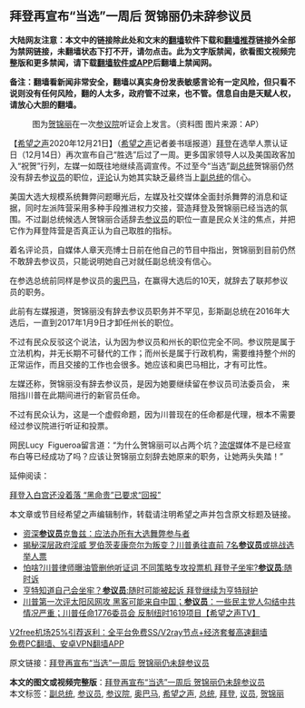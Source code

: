  <h2>拜登再宣布“当选”一周后 贺锦丽仍未辞参议员</h2> <p class="notice"><b>大陆网友注意：本文中的链接除此处和文末的<a href="https://github.com/bannedbook/fanqiang" >翻墙</a>软件下载和<a href="https://github.com/killgcd/justmysocks/blob/master/README.md">翻墙推荐</a>链接外全部为禁网链接，未翻墙状态下打不开，请勿点击。此为文字版禁闻，欲看图文视频完整版和更多禁闻，请下载<a href="https://github.com/bannedbook/fanqiang">翻墙软件或APP</a>后翻墙上禁闻网。</p><p>备注：翻墙看新闻非常安全，翻墙以真实身份发表敏感言论有一定风险，但只看不说则没有任何风险，翻的人太多，政府管不过来，也不管。信息自由是天赋人权，请放心大胆的翻墙。</b></p>  <div class="entry"> <figure><figcaption>图为<a href="https://www.bannedbook.org/bnews/tag/%E8%B4%BA%E9%94%A6%E4%B8%BD/" class="st_tag internal_tag" rel="tag" title="标签 贺锦丽 下的日志">贺锦丽</a>在一次<a href="https://www.bannedbook.org/bnews/tag/%e5%8f%82%e8%ae%ae%e9%99%a2/" class="st_tag internal_tag" rel="tag" title="标签 参议院 下的日志">参议院</a>听证会上发言。（资料图 图片来源：AP）</figcaption></figure> <p>【<span class='wp_keywordlink_affiliate'><a href="https://www.soundofhope.org" title="希望之声" target="_blank">希望之声</a></span>2020年12月21日】（<a href="https://www.bannedbook.org/bnews/tag/%e5%b8%8c%e6%9c%9b%e4%b9%8b%e5%a3%b0/" class="st_tag internal_tag" rel="tag" title="标签 希望之声 下的日志">希望之声</a>记者姜书瑶报道）<a href="https://www.bannedbook.org/bnews/tag/%e6%8b%9c%e7%99%bb/" class="st_tag internal_tag" rel="tag" title="标签 拜登 下的日志">拜登</a>在选举人票认证日（12月14日）再次宣布自己“胜选”后过了一周。更多国家领导人以及美国政客加入“祝贺”行列，左媒一如既往地继续高调宣传。不过至今“当选”副<a href="https://www.bannedbook.org/bnews/tag/%e6%80%bb%e7%bb%9f/" class="st_tag internal_tag" rel="tag" title="标签 总统 下的日志">总统</a>贺锦丽仍然没有辞去参<a href="https://www.bannedbook.org/bnews/tag/%e8%ae%ae%e5%91%98/" class="st_tag internal_tag" rel="tag" title="标签 议员 下的日志">议员</a>的职位，<span class='wp_keywordlink_affiliate'><a href="https://www.bannedbook.org/bnews/comments/" title="新闻评论" target="_blank">评论</a></span>认为她其实缺乏最终当上<a href="https://www.bannedbook.org/bnews/tag/%e5%89%af%e6%80%bb%e7%bb%9f/" class="st_tag internal_tag" rel="tag" title="标签 副总统 下的日志">副总统</a>的信心。</p> <p>美国大选大规模系统舞弊问题曝光后，左媒及社交媒体全面封杀舞弊的消息和证据，同时左派阵营采用多种手段推进权力交接，营造拜登及贺锦丽已经当选的氛围。不过副总统候选人贺锦丽合适辞去<a href="https://www.bannedbook.org/bnews/tag/%e5%8f%82%e8%ae%ae%e5%91%98/" class="st_tag internal_tag" rel="tag" title="标签 参议员 下的日志">参议员</a>的职位一直是民众关注的焦点，并把它作为拜登阵营是否真正认为自己取胜的指标。</p> <p>着名评论员，自媒体人章天亮博士日前在他自己的节目中指出，贺锦丽到目前仍然不敢辞去参议员，只能说明她自己对就任副总统没有信心。</p> <p>在参选总统前同样是参议员的<a href="https://www.bannedbook.org/bnews/tag/%e5%a5%a5%e5%b7%b4%e9%a9%ac/" class="st_tag internal_tag" rel="tag" title="标签 奥巴马 下的日志">奥巴马</a>，在赢得大选后的10天，就辞去了联邦参议员的职务。</p>  <p>此前有左媒报道，贺锦丽没有辞去参议员职务并不罕见，彭斯副总统在2016年大选后，一直到2017年1月9日才卸任州长的职位。</p> <p>不过有民众反驳这个说法，认为因为参议员和州长的职位完全不同。参议院是属于立法机构，并无长期不可替代的工作；而州长是属于行政机构，需要维持整个州的正常运作，而且交接的工作也会很多。她应该和奥巴马相比，才有可比性。</p> <p>左媒还称，贺锦丽没有辞去参议员，是因为她要继续留在参议员司法委员会， 来阻挡川普在此期间进行的新官员任命。</p> <p>不过有民众认为，这是一个虚假命题，因为川普现在的任命都是代理，根本不需要经过参议院进行听证和投票。</p>  <p>网民Lucy  Figueroa留言道：“为什么贺锦丽可以占两个坑？<span class='wp_keywordlink'><a href="https://www.bannedbook.org/forum11/topic282.html" title="禁片：评中国共产党的流氓本性" target="_blank">流氓</a></span>媒体不是已经宣布白等已经成功了吗？应该让贺锦丽立刻辞去她原来的职务，让她两头失踏！”</p> <p>延伸阅读：</p> <p><a data-ctorig="https://www.soundofhope.org/post/442216" data-cturl="https://www.google.com/url?client=internal-element-cse&amp;cx=007749283119516952101:0iwnfnkwnek&amp;q=https://www.soundofhope.org/post/442216&amp;sa=U&amp;ved=2ahUKEwj0y-vlseDtAhXJvZ4KHb54DBo4ChAWMAh6BAgDEAI&amp;usg=AOvVaw0TGGyo4Aj3e6OYKbywpnJf" href="https://www.soundofhope.org/post/442216" target="_blank">拜登入白宫还没着落 “黑命贵”已要求“回报”</a></p> <p>本文章或节目经希望之声编辑制作，转载请注明希望之声并包含原文标题及链接。</p>  <ul class='op-related-articles' title='相关阅读'> <li><a href='https://www.bannedbook.org/bnews/comments/20201222/1452410.html' target='_blank'>资深<b>参议员</b>克鲁兹：应法办所有大选舞弊参与者</a></li> <li><a href='https://www.bannedbook.org/bnews/cnnews/20201222/1452389.html' target='_blank'>揭秘深层政府淫威 罗伯茨麦康奈尔为叛变？川普勇往直前 7名<b>参议员</b>或挑战选举人票</a></li> <li><a href='https://www.bannedbook.org/bnews/cnnews/20201221/1452233.html' target='_blank'>怕啥?川普律师曝油管删他听证词 不同策略专攻投票机 拜登子坐牢?<b>参议员</b>:随时诉</a></li> <li><a href='https://www.bannedbook.org/bnews/cnnews/20201221/1452037.html' target='_blank'>亨特知道自己会坐牢？<b>参议员</b>:随时可能被起诉 拜登继续为亨特辩护</a></li> <li><a href='https://www.bannedbook.org/bnews/cbnews/20201220/1451727.html' target='_blank'>川普第一次评太阳风网攻 黑客可能来自中国；<b>参议员</b>：一些民主党人勾结中共情况严重；川普任命1776委员会 反制纽时1619项目【希望之声TV】</a></li> </ul> <p class="texttj"> <a href="https://www.bannedbook.org/forum23/topic22702.html" target="_blank">V2free机场25%引荐返利：全平台免费SS/V2ray节点+经济套餐高速翻墙</a><br/> <a href="https://github.com/bannedbook/fanqiang/wiki/%E7%A6%81%E9%97%BB%E7%BD%91%E5%AE%89%E5%8D%93%E7%BF%BB%E5%A2%99%E6%96%B0%E9%97%BBAPP" target="_blank">免费PC翻墙、安卓VPN翻墙APP</a></p><p>原文链接：<a class="src_link"  href="https://www.soundofhope.org/post/455962" target="_blank">拜登再宣布“当选”一周后 贺锦丽仍未辞参议员</a></p><a name='sharetosocial'></a>       <div><b>本文的图文或视频完整版</b>：<a href='https://www.bannedbook.org/bnews/comments/20201222/1452621.html'>拜登再宣布“当选”一周后 贺锦丽仍未辞参议员</a></div>  </div><!--END ENTRY--> <div class="postfooter"> <div>本文标签：<a href="https://www.bannedbook.org/bnews/tag/%e5%89%af%e6%80%bb%e7%bb%9f/" rel="tag">副总统</a>, <a href="https://www.bannedbook.org/bnews/tag/%e5%8f%82%e8%ae%ae%e5%91%98/" rel="tag">参议员</a>, <a href="https://www.bannedbook.org/bnews/tag/%e5%8f%82%e8%ae%ae%e9%99%a2/" rel="tag">参议院</a>, <a href="https://www.bannedbook.org/bnews/tag/%e5%a5%a5%e5%b7%b4%e9%a9%ac/" rel="tag">奥巴马</a>, <a href="https://www.bannedbook.org/bnews/tag/%e5%b8%8c%e6%9c%9b%e4%b9%8b%e5%a3%b0/" rel="tag">希望之声</a>, <a href="https://www.bannedbook.org/bnews/tag/%e6%80%bb%e7%bb%9f/" rel="tag">总统</a>, <a href="https://www.bannedbook.org/bnews/tag/%e6%8b%9c%e7%99%bb/" rel="tag">拜登</a>, <a href="https://www.bannedbook.org/bnews/tag/%e8%ae%ae%e5%91%98/" rel="tag">议员</a>, <a href="https://www.bannedbook.org/bnews/tag/%E8%B4%BA%E9%94%A6%E4%B8%BD/" rel="tag">贺锦丽</a></div>  </div><!--END POSTFOOTER--> 